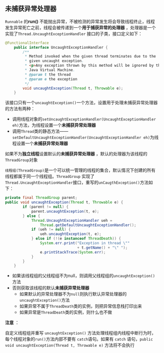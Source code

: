 ## 未捕获异常处理器



`Runnable` 的**run()** 不能抛出异常，不被检测的异常发生将会导致线程终止，线程发生异常死亡之前，线程会被传递到一个**用于捕获异常的处理器** ，处理器是一个实现了`Thread.UncaughtExceptionHandler` 接口的子类，接口定义如下：

```java
@FunctionalInterface
    public interface UncaughtExceptionHandler {
        /**
         * Method invoked when the given thread terminates due to the
         * given uncaught exception.
         * <p>Any exception thrown by this method will be ignored by the
         * Java Virtual Machine.
         * @param t the thread
         * @param e the exception
         */
        void uncaughtException(Thread t, Throwable e);
    }
```

该接口只有一个`uncaughtException()`一个方法，设置用于处理未捕获异常处理器的方法有两种：

+ 调用线程对象的`setUncaughtExceptionHandler(UncaughtExceptionHandler eh)`方法，为线程设置一个**未捕获异常处理器**
+ 调用`Thread`类的静态方法——`setDefaultUncaughtExceptionHandler(UncaughtExceptionHandler eh)`为线程设置一个**未捕获异常处理器**



如果不为**独立线程**设置默认的**未捕获异常处理器** ，默认的处理器为该线程的`ThreadGroup`对象



`线程组(ThreadGroup)`是一个可以统一管理的线程的集合，默认情况下创建的所有线程都属于同一个线程组。`ThreadGroup` 实现了`Thread.UncaughtExceptionHandler`接口，重写的`unCaugthException()`方法如下：

```java
private final ThreadGroup parent;
public void uncaughtException(Thread t, Throwable e) {
        if (parent != null) {
            parent.uncaughtException(t, e);
        } else {
            Thread.UncaughtExceptionHandler ueh =
                Thread.getDefaultUncaughtExceptionHandler();
            if (ueh != null) {
                ueh.uncaughtException(t, e);
            } else if (!(e instanceof ThreadDeath)) {
                System.err.print("Exception in thread \""
                                 + t.getName() + "\" ");
                e.printStackTrace(System.err);
            }
        }
    }

```

+ 如果该线程组的父线程组不为null，则调用父线程组的`uncaughtException()`方法
+ 否则获取该线程的默认**未捕获异常处理器**
  + 如果默认的异常处理器不为`null`则执行默认异常处理器的`uncaughtException()`方法
  + 如果异常不属于`ThreadDeath`类的实例，则把异常信息栈打印出来
  + 如果异常是`ThreadDeath`类的实例，则什么也不做




**注意** ：

自定义线程组并重写 `uncaughtException()` 方法处理线程组内线程中断行为时，每个线程对象的`run()`方法内部不要有 `catch`语句。如果有 `catch` 语句，`public void uncaughtException(Thread t, Throwable e)` 方法将不会执行